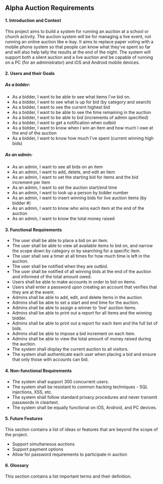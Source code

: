 ## Alpha Auction Requirements

#### 1.	Introduction and Context
This project aims to build a system for running an auction at a school or church activity.
The auction system will be for managing a live event, not running an online auction like e-bay. It aims to replace paper voting with a mobile phone system so that people can know what they’ve spent so far and will also help tally the results at the end of the night. The system will support both a silent auction and a live auction and be capable of running on a PC (for an administrator) and iOS and Android mobile devices.


#### 2.	Users and their Goals

##### As a bidder: 
- As a bidder, I want to be able to see what items I've bid on. 
- As a bidder, I want to see what is up for bid (by category and search)
- As a bidder, I want to see the current highest bid
- As a bidder, I want to be able to see the time remaining in the auction
- As a bidder, I want to be able to bid (increments of admin specified)
- As a bidder, I want to get a notification when outbid
- As a bidder, I want to know when I win an item and how much I owe at the end of the auction
- As a bidder, I want to know how much I've spent (current winning high bids)

##### As an admin: 
- As an admin, I want to see all bids on an item
- As an admin, I want to add, delete, and edit an item
- As an admin, I want to set the starting bid for items and the bid increment per item
- As an admin, I want to set the auction start/end time
- As an admin, I want to look up a person by bidder number
- As an admin, I want to insert winning bids for live auction items (by bidder #)
- As an admin, I want to know who wins each item at the end of the auction
- As an admin, I want to know the total money raised

#### 3.	Functional Requirements
 - The user shall be able to place a bid on an item.
 - The user shall be able to view all available items to bid on, and narrow the scope down by category or by searching for a specific item.
 - The user shall see a timer at all times for how much time is left in the auction.
 - The user shall be notified when they are outbid.
 - The user shall be notified of all winning bids at the end of the auction and informed of the total amount owed.
 - Users shall be able to make accounts in order to bid on items.
 - Users shall enter a password upon creating an account that verifies that they are at the event.
 - Admins shall be able to add, edit, and delete items in the auction.
 - Admins shall be able to set a start and end time for the auction.
 - Admins shall be able to assign a winner to 'live' auction items.
 - Admins shall be able to print out a report for all items and the winning bidder.
 - Admins shall be able to print out a report for each item and the full list of bids.
 - Admins shall be able to impose a bid increment on each item.
 - Admins shall be able to view the total amount of money raised during the auction.
 - The system shall display the current auction to all visitors.
 - The system shall authenticate each user when placing a bid and ensure that only those with accounts can bid.

#### 4.	Non-functional Requirements
 - The system shall support 300 concurrent users.
 - The system shall be resistant to common hacking techniques - SQL injections, XSS, etc.
 - The system shall follow standard privacy procedures and never transmit passwords in cleartext.
 - The system shall be equally functional on iOS, Android, and PC devices.

#### 5.	Future Features
This section contains a list of ideas or features that are beyond the scope of the project.
 - Support simultaneous auctions
 - Support payment options
 - Allow for password requirements to participate in auction

#### 6.	Glossary
This section contains a list important terms and their definition.


